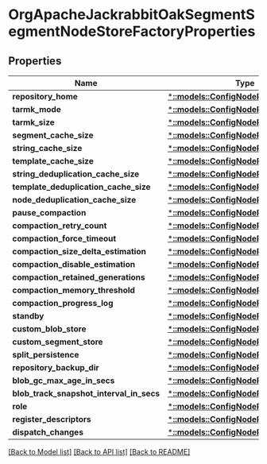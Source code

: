 # OrgApacheJackrabbitOakSegmentSegmentNodeStoreFactoryProperties

## Properties
Name | Type | Description | Notes
------------ | ------------- | ------------- | -------------
**repository_home** | [***::models::ConfigNodePropertyString**](configNodePropertyString.md) |  | [optional] 
**tarmk_mode** | [***::models::ConfigNodePropertyString**](configNodePropertyString.md) |  | [optional] 
**tarmk_size** | [***::models::ConfigNodePropertyInteger**](configNodePropertyInteger.md) |  | [optional] 
**segment_cache_size** | [***::models::ConfigNodePropertyInteger**](configNodePropertyInteger.md) |  | [optional] 
**string_cache_size** | [***::models::ConfigNodePropertyInteger**](configNodePropertyInteger.md) |  | [optional] 
**template_cache_size** | [***::models::ConfigNodePropertyInteger**](configNodePropertyInteger.md) |  | [optional] 
**string_deduplication_cache_size** | [***::models::ConfigNodePropertyInteger**](configNodePropertyInteger.md) |  | [optional] 
**template_deduplication_cache_size** | [***::models::ConfigNodePropertyInteger**](configNodePropertyInteger.md) |  | [optional] 
**node_deduplication_cache_size** | [***::models::ConfigNodePropertyInteger**](configNodePropertyInteger.md) |  | [optional] 
**pause_compaction** | [***::models::ConfigNodePropertyBoolean**](configNodePropertyBoolean.md) |  | [optional] 
**compaction_retry_count** | [***::models::ConfigNodePropertyInteger**](configNodePropertyInteger.md) |  | [optional] 
**compaction_force_timeout** | [***::models::ConfigNodePropertyInteger**](configNodePropertyInteger.md) |  | [optional] 
**compaction_size_delta_estimation** | [***::models::ConfigNodePropertyInteger**](configNodePropertyInteger.md) |  | [optional] 
**compaction_disable_estimation** | [***::models::ConfigNodePropertyBoolean**](configNodePropertyBoolean.md) |  | [optional] 
**compaction_retained_generations** | [***::models::ConfigNodePropertyInteger**](configNodePropertyInteger.md) |  | [optional] 
**compaction_memory_threshold** | [***::models::ConfigNodePropertyInteger**](configNodePropertyInteger.md) |  | [optional] 
**compaction_progress_log** | [***::models::ConfigNodePropertyInteger**](configNodePropertyInteger.md) |  | [optional] 
**standby** | [***::models::ConfigNodePropertyBoolean**](configNodePropertyBoolean.md) |  | [optional] 
**custom_blob_store** | [***::models::ConfigNodePropertyBoolean**](configNodePropertyBoolean.md) |  | [optional] 
**custom_segment_store** | [***::models::ConfigNodePropertyBoolean**](configNodePropertyBoolean.md) |  | [optional] 
**split_persistence** | [***::models::ConfigNodePropertyBoolean**](configNodePropertyBoolean.md) |  | [optional] 
**repository_backup_dir** | [***::models::ConfigNodePropertyString**](configNodePropertyString.md) |  | [optional] 
**blob_gc_max_age_in_secs** | [***::models::ConfigNodePropertyInteger**](configNodePropertyInteger.md) |  | [optional] 
**blob_track_snapshot_interval_in_secs** | [***::models::ConfigNodePropertyInteger**](configNodePropertyInteger.md) |  | [optional] 
**role** | [***::models::ConfigNodePropertyString**](configNodePropertyString.md) |  | [optional] 
**register_descriptors** | [***::models::ConfigNodePropertyBoolean**](configNodePropertyBoolean.md) |  | [optional] 
**dispatch_changes** | [***::models::ConfigNodePropertyBoolean**](configNodePropertyBoolean.md) |  | [optional] 

[[Back to Model list]](../README.md#documentation-for-models) [[Back to API list]](../README.md#documentation-for-api-endpoints) [[Back to README]](../README.md)


